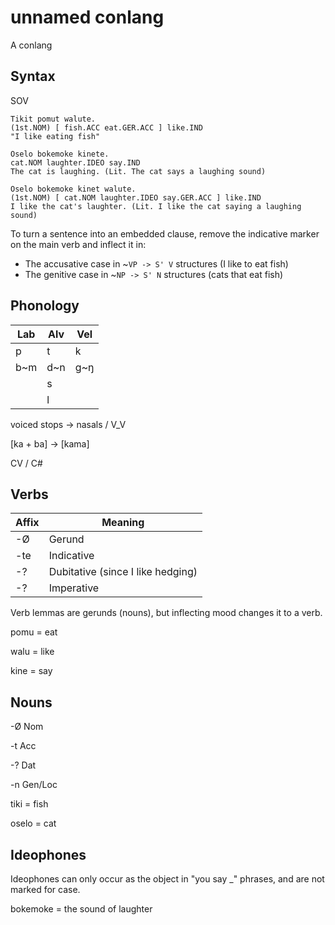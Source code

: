 # unnamed conlang

A conlang

## Syntax

SOV

```
Tikit pomut walute.
(1st.NOM) [ fish.ACC eat.GER.ACC ] like.IND
"I like eating fish"
```

```
Oselo bokemoke kinete.
cat.NOM laughter.IDEO say.IND
The cat is laughing. (Lit. The cat says a laughing sound)

Oselo bokemoke kinet walute.
(1st.NOM) [ cat.NOM laughter.IDEO say.GER.ACC ] like.IND
I like the cat's laughter. (Lit. I like the cat saying a laughing sound)
```

To turn a sentence into an embedded clause, remove the indicative marker on the main verb and inflect it in:
- The accusative case in ~`VP -> S' V` structures (I like to eat fish)
- The genitive case in ~`NP -> S' N` structures (cats that eat fish)

## Phonology

| Lab | Alv | Vel |
|---|---|---|
| p | t | k |
| b\~m | d\~n | g\~ŋ |
|| s ||
|| l ||

voiced stops -> nasals / V_V

\[ka + ba] -> \[kama]

CV / C#

## Verbs
| Affix | Meaning |
|-|-|
| -Ø | Gerund |
| -te | Indicative |
| -? | Dubitative (since I like hedging) |
| -? | Imperative |

Verb lemmas are gerunds (nouns), but inflecting mood changes it to a verb.

pomu = eat

walu = like

kine = say

## Nouns

-Ø Nom

-t Acc

-? Dat

-n Gen/Loc

tiki = fish

oselo = cat

## Ideophones

Ideophones can only occur as the object in "you say _" phrases, and are not marked for case.

bokemoke = the sound of laughter
